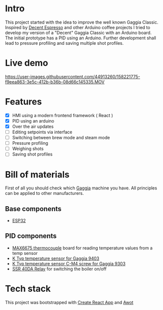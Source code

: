 
# Intro

This project started with the idea to improve the well known Gaggia Classic. Inspired by [Decent Espresso](https://decentespresso.com) and other Arduino coffee projects I tried to develop my version of a "Decent" Gaggia Classic with an Arduino board. The initial prototype has a PID using an Arduino. Further development shall lead to pressure profiling and saving multiple shot profiles.
# Live demo

https://user-images.githubusercontent.com/44913260/158221775-f9eea863-3e5c-412b-b36b-08d66c145335.MOV

# Features
- [x] HMI using a modern frontend framework ( React )
- [x] PID using an arduino
- [x] Over the air updates
- [ ] Editing setpoints via interface
- [ ] Switching between brew mode and steam mode
- [ ] Pressure profiling
- [ ] Weighing shots
- [ ] Saving shot profiles

# Bill of materials
 First of all you should check which [Gaggia](https://clevercoffee.de/gaggia-classic-9403-pid-only/) machine you have. All principles can be applied to other manufacturers.

## Base components
- [ESP32](https://de.aliexpress.com/item/1005002410521023.html?spm=a2g0o.productlist.0.0.143d745aGmcwLI&algo_pvid=294d5305-bb05-42d3-a587-069c5c8609f6&aem_p4p_detail=202203141218331972711337181670031915877&algo_exp_id=294d5305-bb05-42d3-a587-069c5c8609f6-4&pdp_ext_f=%7B%22sku_id%22%3A%2212000020563171209%22%7D&pdp_pi=-1%3B3.72%3B-1%3B1.16%40salePrice%3BEUR%3Bsearch-mainSearch)

## PID components
- [MAX6675 thermocouple](https://de.aliexpress.com/item/32860265425.html?spm=a2g0o.productlist.0.0.3c52733cTT2GjZ&algo_pvid=17b1e326-90ec-49c9-a830-8af828e13dd6&algo_exp_id=17b1e326-90ec-49c9-a830-8af828e13dd6-3&pdp_ext_f=%7B%22sku_id%22%3A%2265580676538%22%7D&pdp_pi=-1%3B2.46%3B-1%3B-1%40salePrice%3BEUR%3Bsearch-mainSearch) board for reading temperature values from a temp sensor
- [K Typ temperature sensor for Gaggia 9403](https://de.aliexpress.com/item/32835036293.html?gatewayAdapt=glo2deu&spm=a2g0s.9042311.0.0.27424c4diT6T0k)
- [K Typ temperature sensor C-M4 screw for Gaggia 9303](https://de.aliexpress.com/item/32835036293.html?gatewayAdapt=glo2deu&spm=a2g0s.9042311.0.0.27424c4diT6T0k)
- [SSR 40DA Relay](https://de.aliexpress.com/item/4000899938277.html?spm=a2g0o.productlist.0.0.6abc4714c20hTA&algo_pvid=b4257e89-0111-4b18-91fa-7f3ecc7dff75&algo_exp_id=b4257e89-0111-4b18-91fa-7f3ecc7dff75-1&pdp_ext_f=%7B%22sku_id%22%3A%2212000025206149674%22%7D&pdp_pi=-1%3B3.9%3B-1%3B-1%40salePrice%3BEUR%3Bsearch-mainSearch) for switching the boiler on/off

# Tech stack

This project was bootstrapped with [Create React App](https://github.com/facebook/create-react-app) and [Awot](https://awot.net/en/guide/tutorial.html)



